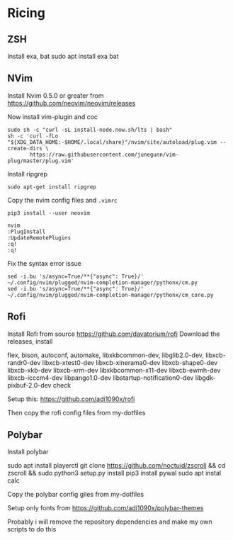 # Ricing

## ZSH

Install exa, bat
sudo apt install exa bat

## NVim

Install Nvim 0.5.0 or greater from https://github.com/neovim/neovim/releases

Now install vim-plugin and coc

```
sudo sh -c "curl -sL install-node.now.sh/lts | bash"
sh -c 'curl -fLo "${XDG_DATA_HOME:-$HOME/.local/share}"/nvim/site/autoload/plug.vim --create-dirs \
       https://raw.githubusercontent.com/junegunn/vim-plug/master/plug.vim'
```

Install ripgrep

```
sudo apt-get install ripgrep
```

Copy the nvim config files and `.vimrc`

```
pip3 install --user neovim
```

```
nvim
:PlugInstall
:UpdateRemotePlugins
:q!
:q!
```

Fix the syntax error issue

```
sed -i.bu 's/async=True/**{"async": True}/' ~/.config/nvim/plugged/nvim-completion-manager/pythonx/cm.py
sed -i.bu 's/async=True/**{"async": True}/' ~/.config/nvim/plugged/nvim-completion-manager/pythonx/cm_core.py
```

## Rofi

Install Rofi from source https://github.com/davatorium/rofi
Download the releases, install

flex, bison, autoconf, automake, libxkbcommon-dev, libglib2.0-dev, libxcb-randr0-dev libxcb-xtest0-dev libxcb-xinerama0-dev libxcb-shape0-dev libxcb-xkb-dev
libxcb-xrm-dev libxkbcommon-x11-dev libxcb-ewmh-dev libxcb-icccm4-dev libpango1.0-dev libstartup-notification0-dev libgdk-pixbuf-2.0-dev check 

Setup this: https://github.com/adi1090x/rofi

Then copy the rofi config files from my-dotfiles

## Polybar

Install polybar

sudo apt install playerctl
git clone https://github.com/noctuid/zscroll && cd zscroll && sudo python3 setup.py install
pip3 install pywal
sudo apt instal calc


Copy the polybar config giles from my-dotfiles

Setup only fonts from https://github.com/adi1090x/polybar-themes
 
Probably i will remove the repository dependencies and make my own scripts to do this
